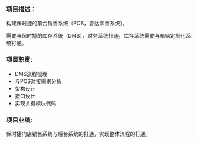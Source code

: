 ### 项目描述：
构建保时捷的前台销售系统（POS，睿达零售系统）。

需要与保时捷的库存系统（DMS），财务系统打通，库存系统需要与车辆定制化系统打通。

### 项目职责:
* DMS流程梳理
* 与POS对接需求分析
* 架构设计
* 接口设计
* 实现关键模块代码

### 项目业绩:
保时捷门店销售系统与后台系统的打通，实现整体流程的打通。